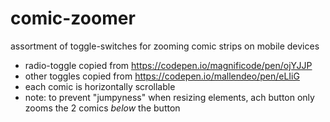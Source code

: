 # comic-zoomer
assortment of toggle-switches for zooming comic strips on mobile devices

* radio-toggle copied from https://codepen.io/magnificode/pen/ojYJJP
* other toggles copied from https://codepen.io/mallendeo/pen/eLIiG
* each comic is horizontally scrollable
* note: to prevent "jumpyness" when resizing elements, ach button only zooms the 2 comics _below_ the button